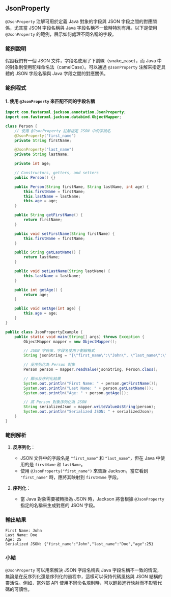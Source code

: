 
## JsonProperty

`@JsonProperty` 注解可用於定義 Java 對象的字段與 JSON 字段之間的對應關係，尤其當 JSON 字段名稱與 Java 字段名稱不一致時特別有用。以下是使用 `@JsonProperty` 的範例，展示如何處理不同名稱的字段。

### 範例說明

假設我們有一個 JSON 文件，字段名使用了下劃線（snake_case），而 Java 中的對象則使用駝峰命名法（camelCase）。可以通過 `@JsonProperty` 注解來指定具體的 JSON 字段名稱與 Java 字段之間的對應關係。

### 範例程式

#### 1. 使用 `@JsonProperty` 來匹配不同的字段名稱

```java
import com.fasterxml.jackson.annotation.JsonProperty;
import com.fasterxml.jackson.databind.ObjectMapper;

class Person {
    // 使用 @JsonProperty 註解指定 JSON 中的字段名
    @JsonProperty("first_name")
    private String firstName;

    @JsonProperty("last_name")
    private String lastName;

    private int age;

    // Constructors, getters, and setters
    public Person() {}

    public Person(String firstName, String lastName, int age) {
        this.firstName = firstName;
        this.lastName = lastName;
        this.age = age;
    }

    public String getFirstName() {
        return firstName;
    }

    public void setFirstName(String firstName) {
        this.firstName = firstName;
    }

    public String getLastName() {
        return lastName;
    }

    public void setLastName(String lastName) {
        this.lastName = lastName;
    }

    public int getAge() {
        return age;
    }

    public void setAge(int age) {
        this.age = age;
    }
}

public class JsonPropertyExample {
    public static void main(String[] args) throws Exception {
        ObjectMapper mapper = new ObjectMapper();

        // JSON 字符串，字段名使用下劃線格式
        String jsonString = "{\"first_name\":\"John\", \"last_name\":\"Doe\", \"age\":25}";

        // 反序列化為 Person 對象
        Person person = mapper.readValue(jsonString, Person.class);

        // 顯示反序列化結果
        System.out.println("First Name: " + person.getFirstName());
        System.out.println("Last Name: " + person.getLastName());
        System.out.println("Age: " + person.getAge());

        // 將 Person 對象序列化為 JSON
        String serializedJson = mapper.writeValueAsString(person);
        System.out.println("Serialized JSON: " + serializedJson);
    }
}
```

### 範例解析

1. **反序列化**：
   - JSON 文件中的字段名是 `"first_name"` 和 `"last_name"`，但在 Java 中使用的是 `firstName` 和 `lastName`。
   - 使用 `@JsonProperty("first_name")` 來告訴 Jackson，當它看到 `"first_name"` 時，應將其映射到 `firstName` 字段。

2. **序列化**：
   - 當 Java 對象需要被轉換為 JSON 時，Jackson 將會根據 `@JsonProperty` 指定的名稱來生成對應的 JSON 字段。

### 輸出結果

```
First Name: John
Last Name: Doe
Age: 25
Serialized JSON: {"first_name":"John","last_name":"Doe","age":25}
```

### 小結
`@JsonProperty` 可以用來解決 JSON 字段名稱與 Java 字段名稱不一致的情況，無論是在反序列化還是序列化的過程中，這樣可以保持代碼風格與 JSON 結構的靈活性。例如，當外部 API 使用不同命名規則時，可以輕鬆進行映射而不影響代碼的可讀性。